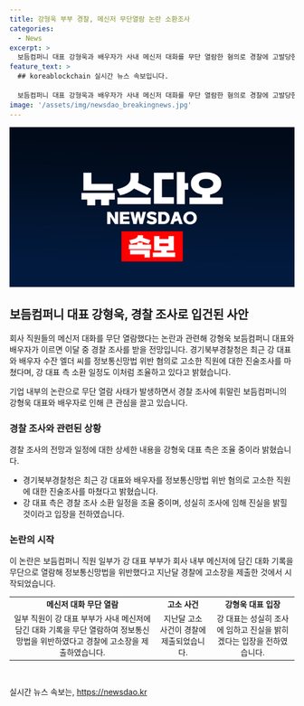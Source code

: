```yaml
---
title: 강형욱 부부 경찰, 메신저 무단열람 논란 소환조사
categories:
  - News
excerpt: >
  보듬컴퍼니 대표 강형욱과 배우자가 사내 메신저 대화를 무단 열람한 혐의로 경찰에 고발당한 가운데, 이들은 이번 달 중 경찰에 조사를 받을 예정이다. 강 대표 측은 진술 조사를 마친 뒤 소환 일정을 조율 중이라고 밝혔으며, 강 대표는 성실히 조사에 임해 진실을 밝히겠다는 입장문을 내놓은 바 있다. 회사 내부의 민감한 사안으로 화제가 된 이번 사태에 대한 관심이 뜨겁게 쏠릴 전망이다.
feature_text: >
  ## koreablockchain 실시간 뉴스 속보입니다.

  보듬컴퍼니 대표 강형욱과 배우자가 사내 메신저 대화를 무단 열람한 혐의로 경찰에 고발당한 가운데, 이들은 이번 달 중 경찰에 조사를 받을 예정이다. 강 대표 측은 진술 조사를 마친 뒤 소환 일정을 조율 중이라고 밝혔으며, 강 대표는 성실히 조사에 임해 진실을 밝히겠다는 입장문을 내놓은 바 있다. 회사 내부의 민감한 사안으로 화제가 된 이번 사태에 대한 관심이 뜨겁게 쏠릴 전망이다.
image: '/assets/img/newsdao_breakingnews.jpg'
---
```


<p><img src="/assets/img/newsdao_breakingnews.jpg" alt="koreablockchain 속보" /></p>

<h2 data-ke-size="size26">보듬컴퍼니 대표 강형욱, 경찰 조사로 입건된 사안</h2>

<p>회사 직원들의 메신저 대화를 무단 열람했다는 논란과 관련해 강형욱 보듬컴퍼니 대표와 배우자가 이르면 이달 중 경찰 조사를 받을 전망입니다. 경기북부경찰청은 최근 강 대표와 배우자 수잔 엘더 씨를 정보통신망법 위반 혐의로 고소한 직원에 대한 진술조사를 마쳤다며, 강 대표 측 소환 일정도 이처럼 조율하고 있다고 밝혔습니다.</p>

<p data-ke-size="size16">기업 내부의 논란으로 무단 열람 사태가 발생하면서 경찰 조사에 휘말린 보듬컴퍼니의 강형욱 대표와 배우자로 인해 큰 관심을 끌고 있습니다.</p>

<h3>경찰 조사와 관련된 상황</h3>

<p>경찰 조사의 전망과 일정에 대한 상세한 내용을 강형욱 대표 측은 조율 중이라 밝혔습니다.</p>

<ul>
  <li>경기북부경찰청은 최근 강 대표와 배우자를 정보통신망법 위반 혐의로 고소한 직원에 대한 진술조사를 마쳤다고 밝혔습니다.</li>
  <li>강 대표 측은 경찰 조사 소환 일정을 조율 중이며, 성실히 조사에 임해 진실을 밝힐 것이라고 입장을 전하였습니다.</li>
</ul>

<h3>논란의 시작</h3>

<p>이 논란은 보듬컴퍼니 직원 일부가 강 대표 부부가 회사 내부 메신저에 담긴 대화 기록을 무단으로 열람해 정보통신망법을 위반했다고 지난달 경찰에 고소장을 제출한 것에서 시작되었습니다.</p>

<table>
  <tr>
    <td style="text-align: center; height: 17px;"><b>메신저 대화 무단 열람</b></td>
    <td style="text-align: center; height: 17px;"><b>고소 사건</b></td>
    <td style="text-align: center; height: 17px;"><b>강형욱 대표 입장</b></td>
  </tr>
  <tr>
    <td style="text-align: center; height: 17px;">일부 직원이 강 대표 부부가 사내 메신저에 담긴 대화 기록을 무단 열람하여 정보통신망법을 위반하였다고 경찰에 고소장을 제출하였습니다.</td>
    <td style="text-align: center; height: 17px;">지난달 고소 사건이 경찰에 제출되었습니다.</td>
    <td style="text-align: center; height: 17px;">강 대표는 성실히 조사에 임하고 진실을 밝히겠다는 입장을 전하였습니다.</td>
  </tr>
</table>

<p data-ke-size="size16">&nbsp;</p>
실시간 뉴스 속보는, <a href="https://newsdao.kr" rel="dofollow">https://newsdao.kr</a>


